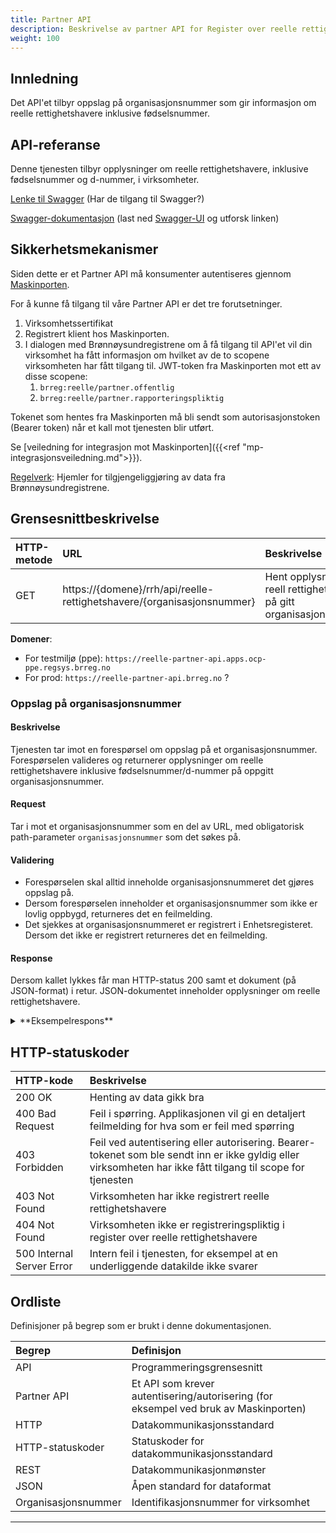 ```yaml
---
title: Partner API
description: Beskrivelse av partner API for Register over reelle rettighetshavere
weight: 100
---
```


## Innledning
Det API'et tilbyr oppslag på organisasjonsnummer som gir informasjon om reelle rettighetshavere inklusive fødselsnummer.

## API-referanse

Denne tjenesten tilbyr opplysninger om reelle rettighetshavere, inklusive fødselsnummer og d-nummer, i virksomheter.
 
[Lenke til Swagger](https://reelle-partner-api.apps.ocp-prd.regsys.brreg.no/swagger-ui/index.html#/reelle%20rettigheter/hentReellRettighet) (Har de tilgang til Swagger?)

[Swagger-dokumentasjon](https://raw.githubusercontent.com/brreg/openAPI/master/specs/reelle-partner-api.yaml)
(last ned [Swagger-UI](https://github.com/swagger-api/swagger-ui) og utforsk linken)


## Sikkerhetsmekanismer
Siden dette er et Partner API må konsumenter autentiseres gjennom [Maskinporten](https://docs.digdir.no/maskinporten_guide_apikonsument.html).

For å kunne få tilgang til våre Partner API er det tre forutsetninger.

1. Virksomhetssertifikat
2. Registrert klient hos Maskinporten.
3. I dialogen med Brønnøysundregistrene om å få tilgang til API'et vil din virksomhet ha fått informasjon om hvilket av de to scopene virksomheten har fått tilgang til.
JWT-token fra Maskinporten mot ett av disse scopene:
   1. `brreg:reelle/partner.offentlig`
   2. `brreg:reelle/partner.rapporteringspliktig`

Tokenet som hentes fra Maskinporten må bli sendt som autorisasjonstoken (Bearer token) når et kall mot tjenesten blir utført.

Se [veiledning for integrasjon mot Maskinporten]({{<ref "mp-integrasjonsveiledning.md">}}).

[Regelverk](https://lovdata.no/dokument/SF/forskrift/2021-06-21-2056?q=forskrift%20reelle%20rettighetshavere): Hjemler for tilgjengeliggjøring av data fra Brønnøysundregistrene.


## Grensesnittbeskrivelse

| HTTP-metode   | URL                                                                                                    | Beskrivelse                                                                            |
|:------------- |:-------------------------------------------------------------------------------------------------------|:---------------------------------------------------------------------------------------|
| GET           | https://\{domene\}/rrh/api/reelle-rettighetshavere/{organisasjonsnummer}                               | Hent opplysninger om reell rettighetshaver på gitt organisasjonsnummer. |

**Domener**:

* For testmiljø (ppe): `https://reelle-partner-api.apps.ocp-ppe.regsys.brreg.no`
* For prod: `https://reelle-partner-api.brreg.no` ?

### Oppslag på organisasjonsnummer

#### Beskrivelse

Tjenesten tar imot en forespørsel om oppslag på et organisasjonsnummer. Forespørselen valideres og returnerer opplysninger om reelle rettighetshavere inklusive fødselsnummer/d-nummer på oppgitt organisasjonsnummer.

#### Request

Tar i mot et organisasjonsnummer som en del av URL, med obligatorisk path-parameter `organisasjonsnummer` som det søkes på.

#### Validering

* Forespørselen skal alltid inneholde organisasjonsnummeret det gjøres oppslag på.
* Dersom forespørselen inneholder et organisasjonsnummer som ikke er lovlig oppbygd, returneres det en feilmelding.
* Det sjekkes at organisasjonsnummeret er registrert i Enhetsregisteret. Dersom det ikke er registrert returneres det en feilmelding.

#### Response

Dersom kallet lykkes får man HTTP-status 200 samt et dokument (på JSON-format) i retur. JSON-dokumentet inneholder opplysninger om reelle rettighetshavere.

<details><summary>**Eksempelrespons**</summary><p>

##### Eksempelrespons for oppslag på organisasjonsnummer

```json
{
  "registreringId": "6f2baebd-44bc-47dc-9a1e-d9131a4219be",
  "registreringStatus": {
    "kode": "registreringstatus.regi",
    "beskrivelse": null
  },
  "gjelderFraDato": "2022-08-25T11:18:03.423645Z",
  "reelleRettighetshavereStatus": {
    "kode": "reellerettighetshaverestatus.arid",
    "beskrivelse": null
  },
  "reelleRettighetshavere": [
    {
      "foedselsdato": "1982-03-23",
      "foedselsaar": "1982",
      "navn": {
        "fornavn": null,
        "mellomnavn": null,
        "etternavn": null,
        "fulltNavn": "Dansk Danskesen"
      },
      "foerstRegistrertDato": "2022-08-19T12:28:06.674996Z",
      "endretDato": "2022-08-25T11:18:01.231688Z",
      "statsborgerskap": [
        {
          "landkode": "DK",
          "land": null
        }
      ],
      "bostedsland": {
        "landkode": "DK",
        "land": null
      },
      "erDoed": null,
      "erUnntattFraInnsyn": null,
      "posisjoner": [
        {
          "posisjonType": {
            "kode": "posisjontype.eier",
            "beskrivelse": null
          },
          "stoerrelseIntervall": {
            "kode": "stoerrelseintervall.int3",
            "beskrivelse": null
          },
          "grunnlag": [
            {
              "grunnlagType": {
                "kode": "grunnlagtype.dire",
                "beskrivelse": null
              }
            }
          ],
          "beskrivelseAnnenMaate": null
        }
      ]
    },
    {
      "foedselsdato": "1973-03-22",
      "foedselsaar": "1973",
      "navn": {
        "fornavn": null,
        "mellomnavn": null,
        "etternavn": null,
        "fulltNavn": "Svensk Svenskesen"
      },
      "foerstRegistrertDato": "2022-08-25T11:18:01.231688Z",
      "endretDato": "2022-08-25T11:18:01.231688Z",
      "statsborgerskap": [
        {
          "landkode": "NO",
          "land": null
        }
      ],
      "bostedsland": {
        "landkode": "NO",
        "land": null
      },
      "erDoed": null,
      "erUnntattFraInnsyn": null,
      "posisjoner": [
        {
          "posisjonType": {
            "kode": "posisjontype.eier",
            "beskrivelse": null
          },
          "stoerrelseIntervall": {
            "kode": "stoerrelseintervall.int2",
            "beskrivelse": null
          },
          "grunnlag": [
            {
              "grunnlagType": {
                "kode": "grunnlagtype.dire",
                "beskrivelse": null
              }
            }
          ],
          "beskrivelseAnnenMaate": null
        }
      ]
    }
  ]
}
```

---

</p></details>

## HTTP-statuskoder

| HTTP-kode                 | Beskrivelse                                                                                                                                                                          |
|:--------------------------|:-------------------------------------------------------------------------------------------------------------------------------------------------------------------------------------|
| 200 OK                    | Henting av data gikk bra                                                                                                                                                             |
| 400 Bad Request           | Feil i spørring. Applikasjonen vil gi en detaljert feilmelding for hva som er feil med spørring                                                                                      |
| 403 Forbidden             | Feil ved autentisering eller autorisering. Bearer-tokenet som ble sendt inn er ikke gyldig eller virksomheten har ikke fått tilgang til scope for tjenesten                          |
| 403 Not Found             | Virksomheten har ikke registrert reelle rettighetshavere                                                                                                                             |
| 404 Not Found             | Virksomheten ikke er registreringspliktig i register over reelle rettighetshavere                                                                                                    |
| 500 Internal Server Error | Intern feil i tjenesten, for eksempel at en underliggende datakilde ikke svarer                                                                                                      |

## Ordliste

Definisjoner på begrep som er brukt i denne dokumentasjonen.

| Begrep              | Definisjon                                                                           |
|:--------------------|:-------------------------------------------------------------------------------------|
| API                 | Programmeringsgrensesnitt                                                            |
| Partner API         | Et API som krever autentisering/autorisering (for eksempel ved bruk av Maskinporten) |
| HTTP                | Datakommunikasjonsstandard                                                           |
| HTTP-statuskoder    | Statuskoder for datakommunikasjonsstandard                                           |
| REST                | Datakommunikasjonmønster                                                             |
| JSON                | Åpen standard for dataformat                                                         |
| Organisasjonsnummer | Identifikasjonsnummer for virksomhet                                                 |

---

